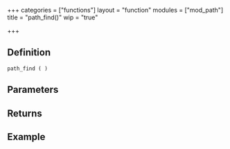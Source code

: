 +++
categories = ["functions"]
layout = "function"
modules = ["mod_path"]
title = "path_find()"
wip = "true"

+++

## Definition

    path_find ( )

## Parameters

## Returns

## Example

```
```
